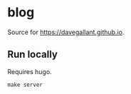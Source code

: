 # blog

Source for https://davegallant.github.io.

## Run locally

Requires hugo.

```shell
make server
```
